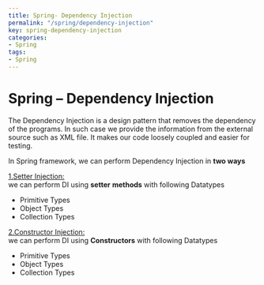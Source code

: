```yaml
---
title: Spring- Dependency Injection
permalink: "/spring/dependency-injection"
key: spring-dependency-injection
categories:
- Spring
tags:
- Spring
---
```


Spring – Dependency Injection
===============================

The Dependency Injection is a design pattern that removes the dependency of the
programs. In such case we provide the information from the external source such
as XML file. It makes our code loosely coupled and easier for testing. 

In Spring framework, we can perform Dependency Injection in **two ways** 

<u>1.Setter Injection:</u>   
we can perform DI using **setter** **methods** with
following Datatypes
-   Primitive Types
-   Object Types
-   Collection Types 

<u>2.Constructor Injection:</u>  
we can perform DI using **Constructors** with
following Datatypes
-   Primitive Types
-   Object Types
-   Collection Types
